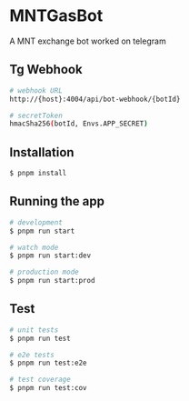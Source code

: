 # MNTGasBot
A MNT exchange bot worked on telegram

## Tg Webhook

```bash
# webhook URL
http://{host}:4004/api/bot-webhook/{botId}

# secretToken
hmacSha256(botId, Envs.APP_SECRET)
```

## Installation

```bash
$ pnpm install
```

## Running the app

```bash
# development
$ pnpm run start

# watch mode
$ pnpm run start:dev

# production mode
$ pnpm run start:prod
```

## Test

```bash
# unit tests
$ pnpm run test

# e2e tests
$ pnpm run test:e2e

# test coverage
$ pnpm run test:cov
```
